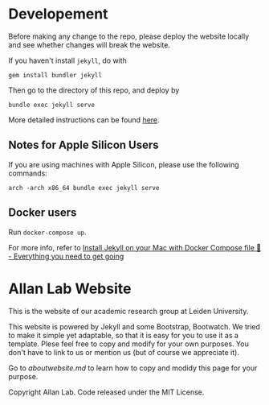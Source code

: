# Developement
Before making any change to the repo, please deploy the website locally and see whether changes will break the website.

If you haven't install `jekyll`, do with

```gem install bundler jekyll```

Then go to the directory of this repo, and deploy by

```bundle exec jekyll serve```

More detailed instructions can be found <a href='https://jekyllrb.com'>here</a>.

## Notes for Apple Silicon Users
If you are using machines with Apple Silicon, please use the following commands:

```arch -arch x86_64 bundle exec jekyll serve```

## Docker users
Run `docker-compose up`.

For more info, refer to [Install Jekyll on your Mac with Docker Compose file 🤘 - Everything you need to get going](https://dev.to/stankukucka/install-jekyll-on-your-mac-with-docker-compose-file-everything-you-need-to-get-going-2alf)


# Allan Lab Website

This is the website of our academic research group at Leiden University.

This website is powered by Jekyll and some Bootstrap, Bootwatch. We tried to make it simple yet adaptable, so that it is easy for you to use it as a template. Plese feel free to copy and modify for your own purposes.  You don't have to link to us or mention us (but of course we appreciate it).

Go to *aboutwebsite.md*  to learn how to copy and modidy this page for your purpose. 


Copyright Allan Lab. Code released under the MIT License.